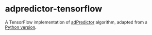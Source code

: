 # adpredictor-tensorflow

A TensorFlow implementation of [adPredictor](https://www.microsoft.com/en-us/research/publication/web-scale-bayesian-click-through-rate-prediction-for-sponsored-search-advertising-in-microsofts-bing-search-engine/) algorithm, adapted from a [Python version](https://github.com/ajtulloch/adpredictor).
